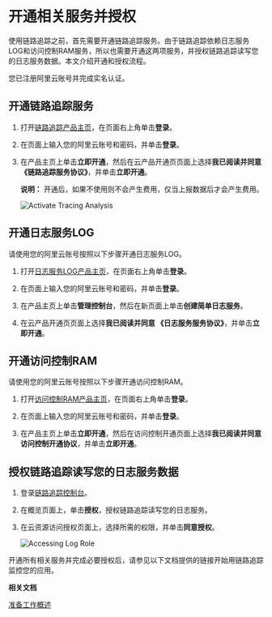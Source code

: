 # 开通相关服务并授权

使用链路追踪之前，首先需要开通链路追踪服务。由于链路追踪依赖日志服务LOG和访问控制RAM服务，所以也需要开通这两项服务，并授权链路追踪读写您的日志服务数据。本文介绍开通和授权流程。

您已注册阿里云账号并完成实名认证。

## 开通链路追踪服务

1.  打开[链路追踪产品主页](https://www.aliyun.com/product/xtrace)，在页面右上角单击**登录**。

2.  在页面上输入您的阿里云账号和密码，并单击**登录**。

3.  在产品主页上单击**立即开通**，然后在云产品开通页页面上选择**我已阅读并同意《链路追踪服务协议》**，并单击**立即开通**。

    **说明：** 开通后，如果不使用则不会产生费用，仅当上报数据后才会产生费用。

    ![Activate Tracing Analysis](https://static-aliyun-doc.oss-accelerate.aliyuncs.com/assets/img/zh-CN/9704948951/p53824.png)


## 开通日志服务LOG

请使用您的阿里云账号按照以下步骤开通日志服务LOG。

1.  打开[日志服务LOG产品主页](https://www.aliyun.com/product/sls)，在页面右上角单击**登录**。

2.  在页面上输入您的阿里云账号和密码，并单击**登录**。

3.  在产品主页上单击**管理控制台**，然后在新页面上单击**创建简单日志服务**。

4.  在云产品开通页页面上选择**我已阅读并同意 《日志服务服务协议》**，并单击**立即开通**。


## 开通访问控制RAM

请使用您的阿里云账号按照以下步骤开通访问控制RAM。

1.  打开[访问控制RAM产品主页](https://www.aliyun.com/product/ram)，在页面右上角单击**登录**。

2.  在页面上输入您的阿里云账号和密码，并单击**登录**。

3.  在产品主页上单击**立即开通**，然后在访问控制开通页面上选择**我已阅读并同意访问控制开通协议**，并单击**立即开通**。


## 授权链路追踪读写您的日志服务数据

1.  登录[链路追踪控制台](https://tracing-analysis.console.aliyun.com/)。

2.  在概览页面上，单击**授权**，授权链路追踪读写您的日志服务。

3.  在云资源访问授权页面上，选择所需的权限，并单击**同意授权**。

    ![Accessing Log Role](https://static-aliyun-doc.oss-accelerate.aliyuncs.com/assets/img/zh-CN/9704948951/p53825.png)


开通所有相关服务并完成必要授权后，请参见以下文档提供的链接开始用链路追踪监控您的应用。

**相关文档**  


[准备工作概述](/cn.zh-CN/准备工作/准备工作概述.md)

